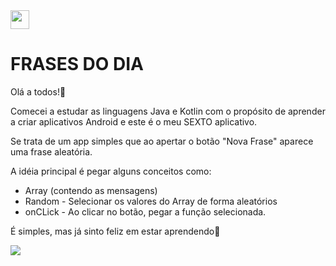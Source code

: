 <img src="https://user-images.githubusercontent.com/60768726/121701811-ad410200-caa7-11eb-9e2d-326f248663bf.png" width="30px">

# FRASES DO DIA

Olá a todos!👋  

Comecei a estudar as linguagens Java e Kotlin com o propósito de aprender a criar aplicativos Android e este é o meu SEXTO aplicativo.  

Se trata de um app simples que ao apertar o botão "Nova Frase" aparece uma frase aleatória. 

A idéia principal é pegar alguns conceitos como:  
* Array (contendo as mensagens) 
* Random - Selecionar os valores do Array de forma aleatórios 
* onCLick  - Ao clicar no botão, pegar a função selecionada. 

É simples, mas já sinto feliz em estar aprendendo🙏

<img src="https://user-images.githubusercontent.com/60768726/121701681-871b6200-caa7-11eb-98df-bfae868f1c22.jpeg">
